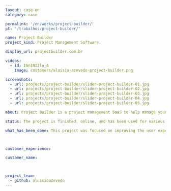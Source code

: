 ```yaml
---
layout: case-en
category: case

permalink: '/en/works/project-builder/'
pt: '/trabalhos/project-builder/'

name: Project Builder
project_kind: Project Management Software.

display_url: projectbuilder.com.br

videos:
  - id: I6n1NI2lu_A
    image: customers/aluisio-azevedo-project-builder.png 

screenshots:
  - url: projects/project-builder/slider-project-builder-01.jpg
  - url: projects/project-builder/slider-project-builder-02.jpg
  - url: projects/project-builder/slider-project-builder-03.jpg
  - url: projects/project-builder/slider-project-builder-04.jpg
  - url: projects/project-builder/slider-project-builder-05.jpg

about: Project Builder is a project management SaaS to help manage your projects following PMI’s best practices. Manage tasks and deadlines between teams and collaborate in real time.

status: The project is finished, online, and has been used for various companies.

what_has_been_done: This project was focused on improving the user experience and modernize the software interface.



customer_experience:

customer_name:



project_team:
  - github: aluisioazevedo
---
```

